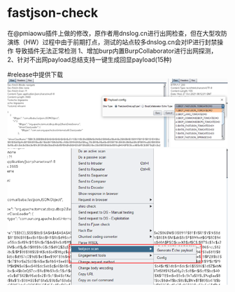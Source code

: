 # fastjson-check

在@pmiaowu插件上做的修改，原作者用dnslog.cn进行出网检查，但在大型攻防演练（HW）过程中由于前期打点，测试的站点较多dnslog.cn会对IP进行封禁操作
导致插件无法正常检测
1、增加burp内置BurpCollaborator进行出网探测，
2、针对不出网payload总结支持一键生成回显payload(15种)


#release中提供下载
![Alt text](https://github.com/bigsizeme/fastjson-check/blob/main/1.png)
![Alt text](https://github.com/bigsizeme/fastjson-check/blob/main/2.png)

